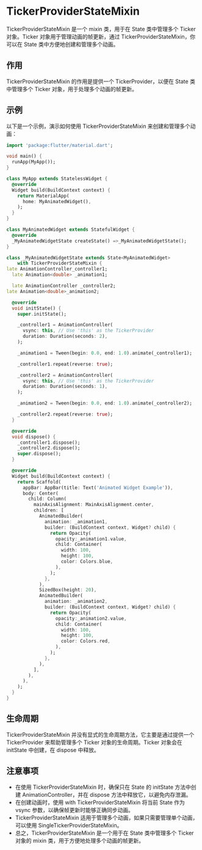 # TickerProviderStateMixin

TickerProviderStateMixin 是一个 mixin 类，用于在 State 类中管理多个 Ticker 对象。Ticker 对象用于管理动画的帧更新，通过 TickerProviderStateMixin，你可以在 State 类中方便地创建和管理多个动画。

## 作用

TickerProviderStateMixin 的作用是提供一个 TickerProvider，以便在 State 类中管理多个 Ticker 对象，用于处理多个动画的帧更新。

## 示例

以下是一个示例，演示如何使用 TickerProviderStateMixin 来创建和管理多个动画：

```dart
import 'package:flutter/material.dart';

void main() {
  runApp(MyApp());
}

class MyApp extends StatelessWidget {
  @override
  Widget build(BuildContext context) {
    return MaterialApp(
      home: MyAnimatedWidget(),
    );
  }
}

class MyAnimatedWidget extends StatefulWidget {
  @override
  _MyAnimatedWidgetState createState() =>_MyAnimatedWidgetState();
}

class _MyAnimatedWidgetState extends State<MyAnimatedWidget>
    with TickerProviderStateMixin {
late AnimationController_controller1;
  late Animation<double> _animation1;

  late AnimationController _controller2;
late Animation<double>_animation2;

  @override
  void initState() {
    super.initState();

    _controller1 = AnimationController(
      vsync: this, // Use 'this' as the TickerProvider
      duration: Duration(seconds: 2),
    );

    _animation1 = Tween(begin: 0.0, end: 1.0).animate(_controller1);

    _controller1.repeat(reverse: true);

    _controller2 = AnimationController(
      vsync: this, // Use 'this' as the TickerProvider
      duration: Duration(seconds: 1),
    );

    _animation2 = Tween(begin: 0.0, end: 1.0).animate(_controller2);

    _controller2.repeat(reverse: true);
  }

  @override
  void dispose() {
    _controller1.dispose();
    _controller2.dispose();
    super.dispose();
  }

  @override
  Widget build(BuildContext context) {
    return Scaffold(
      appBar: AppBar(title: Text('Animated Widget Example')),
      body: Center(
        child: Column(
          mainAxisAlignment: MainAxisAlignment.center,
          children: [
            AnimatedBuilder(
              animation: _animation1,
              builder: (BuildContext context, Widget? child) {
                return Opacity(
                  opacity:_animation1.value,
                  child: Container(
                    width: 100,
                    height: 100,
                    color: Colors.blue,
                  ),
                );
              },
            ),
            SizedBox(height: 20),
            AnimatedBuilder(
              animation: _animation2,
              builder: (BuildContext context, Widget? child) {
                return Opacity(
                  opacity:_animation2.value,
                  child: Container(
                    width: 100,
                    height: 100,
                    color: Colors.red,
                  ),
                );
              },
            ),
          ],
        ),
      ),
    );
  }
}
```

## 生命周期

TickerProviderStateMixin 并没有显式的生命周期方法，它主要是通过提供一个 TickerProvider 来帮助管理多个 Ticker 对象的生命周期。Ticker 对象会在 initState 中创建，在 dispose 中释放。

## 注意事项

- 在使用 TickerProviderStateMixin 时，确保只在 State 的 initState 方法中创建 AnimationController，并在 dispose 方法中释放它，以避免内存泄漏。
- 在创建动画时，使用 with TickerProviderStateMixin 将当前 State 作为 vsync 参数，以确保帧更新时能够正确同步动画。
- TickerProviderStateMixin 适用于管理多个动画，如果只需要管理单个动画，可以使用 SingleTickerProviderStateMixin。
- 总之，TickerProviderStateMixin 是一个用于在 State 类中管理多个 Ticker 对象的 mixin 类，用于方便地处理多个动画的帧更新。

